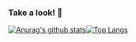 ### Take a look! 👋


[![Anurag's github stats](https://github-readme-stats.vercel.app/api?LeeSeongwon=anuraghazra)](https://github.com/leeseongwon95/github-readme-stats)[![Top Langs](https://github-readme-stats.vercel.app/api/top-langs/?LeeSeongWon=anuraghazra)](https://github.com/leeseongwon95/github-readme-stats)





